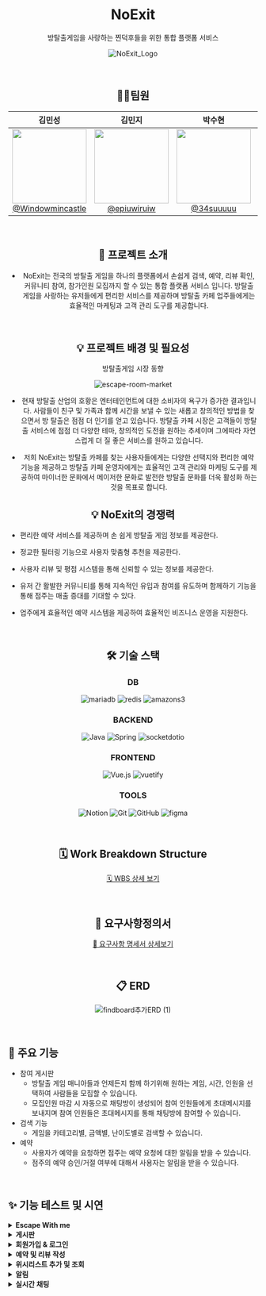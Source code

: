 <div align=center>	

# NoExit
방탈출게임을 사랑하는 찐덕후들을 위한 통합 플랫폼 서비스

![NoExit_Logo](https://github.com/user-attachments/assets/c82287fc-49f0-49ee-8602-a9835d39aafa)

<br/>

## 🙋🏻팀원

| **김민성** | **김민지** | **박수현** | **이명규** |
| :------: |  :------: | :------: | :------: |
| [<img src="https://avatars.githubusercontent.com/Windowmincastle" height=150 width=150> <br/> @Windowmincastle](https://github.com/Windowmincastle) | [<img src="https://avatars.githubusercontent.com/epiuwiruiw" height=150 width=150> <br/> @epiuwiruiw](https://github.com/epiuwiruiw) | [<img src="https://avatars.githubusercontent.com/34suuuuu" height=150 width=150> <br/> @34suuuuu](https://github.com/34suuuuu) | [<img src="https://avatars.githubusercontent.com/leem5514" height=150 width=150> <br/> @leem5514](https://github.com/leem5514) |

<br/>

## 📢 프로젝트 소개
  - NoExit는 전국의 방탈출 게임을 하나의 플랫폼에서 손쉽게 검색, 예약, 리뷰 확인,커뮤니티 참여, 참가인원 모집까지 할 수 있는 통합 플랫폼 서비스 입니다. 방탈출 게임을 사랑하는 유저들에게 편리한 서비스를 제공하며 방탈출 카페 업주들에게는 효율적인 마케팅과 고객 관리 도구를 제공합니다.
<br/>

## 💡 프로젝트 배경 및 필요성

방탈출게임 시장 동향

  ![escape-room-market](https://github.com/user-attachments/assets/4670d24b-8fc1-4d96-9d18-a9b35f8821ec)
  
-  현재 방탈출 산업의 호황은 엔터테인먼트에 대한 소비자의 욕구가 증가한 결과입니다. 사람들이 친구 및 가족과 함께 시간을 보낼 수 있는 새롭고 창의적인 방법을 찾으면서 방 탈출은 점점 더 인기를 얻고 있습니다. 방탈출 카페 시장은 고객들이 방탈출 서비스에 점점 더 다양한 테마, 창의적인 도전을 원하는 추세이며 그에따라 자연스럽게 더 질 좋은 서비스를 원하고 있습니다.
  
- 저희 NoExit는 방탈출 카페를 찾는 사용자들에게는 다양한 선택지와 편리한 예약 기능을 제공하고 방탈출 카페 운영자에게는 효율적인 고객 관리와 마케팅 도구를 제공하여 마이너한 문화에서 메이저한 문화로 발전한 방탈출 문화를 더욱 활성화 하는 것을 목표로 합니다.
    
## 💡 NoExit의 경쟁력
<div align="left">

  
- 편리한 예약 서비스를 제공하며 손 쉽게 방탈출 게임 정보를 제공한다.

  
- 정교한 필터링 기능으로 사용자 맞춤형 추천을 제공한다.

  
- 사용자 리뷰 및 평점 시스템을 통해 신뢰할 수 있는 정보를 제공한다.

  
- 유저 간 활발한 커뮤니티를 통해 지속적인 유입과 참여를 유도하며 함께하기 기능을 통해 점주는 매출 증대를 기대할 수 있다.

  
- 업주에게 효율적인 예약 시스템을 제공하여 효율적인 비즈니스 운영을 지원한다.
</div>


<br/>

## 🛠 기술 스택

###  DB
![mariadb](https://img.shields.io/badge/mariadb-003545?style=for-the-badge&logo=mariadb&logoColor=white)
![redis](https://img.shields.io/badge/redis-FF4438?style=for-the-badge)
![amazons3](https://img.shields.io/badge/amazons3-569A31?style=for-the-badge&logo=amazons3&logoColor=white)

### BACKEND
![Java](https://img.shields.io/badge/java-007396?style=for-the-badge&logo=java&logoColor=white)
![Spring](https://img.shields.io/badge/spring-6DB33F?style=for-the-badge&logo=spring&logoColor=white)
![socketdotio](https://img.shields.io/badge/socketdotio-010101?style=for-the-badge&logo=socketddotio&logoColor=white)

### FRONTEND
![Vue.js](https://img.shields.io/badge/vue.js-4FC08D?style=for-the-badge&logo=vue.js&logoColor=white)
![vuetify](https://img.shields.io/badge/vuetify-1867C0?style=for-the-badge&logo=vuetify&logoColor=white)

### TOOLS
![Notion](https://img.shields.io/badge/notion-181717?style=for-the-badge&logo=notion&logoColor=white)
![Git](https://img.shields.io/badge/git-F05032?style=for-the-badge&logo=git&logoColor=white)
![GitHub](https://img.shields.io/badge/Github-181717?style=for-the-badge&logo=Github&logoColor=white)
![figma](https://img.shields.io/badge/figma-F24E1E?style=for-the-badge&logo=figma&logoColor=white)


<br/>


## 🗓️ Work Breakdown Structure


[🗓️ WBS 상세 보기](https://docs.google.com/spreadsheets/d/1VdXKl6pfghy9OK6zTpShCHeG1uyAGB85Y2ycm1viF5g/edit?usp=sharing)


<br/>

## 📝 요구사항정의서


[📝 요구사항 명세서 상세보기](https://docs.google.com/spreadsheets/d/1VdXKl6pfghy9OK6zTpShCHeG1uyAGB85Y2ycm1viF5g/edit?gid=566809607#gid=566809607)

<br/>

## 📋 ERD


![findboard추가ERD (1)](https://github.com/user-attachments/assets/a7a859f6-06dd-436d-9fb4-dee6afef6081)

<br/>

<div align=left>	


## 📌 주요 기능    
- 참여 게시판
  - 방탈출 게임 매니아들과 언제든지 함께 하기위해 원하는 게임, 시간, 인원을 선택하여 사람들을 모집할 수 있습니다.
  - 모집인원 마감 시 자동으로 채팅방이 생성되어 참여 인원들에게 초대메시지를 보내지며 참여 인원들은 초대메시지를 통해 채팅방에 참여할 수 있습니다.
- 검색 기능
  - 게임을 카테고리별, 금액별, 난이도별로 검색할 수 있습니다.
- 예약
  - 사용자가 예약을 요청하면 점주는 예약 요청에 대한 알림을 받을 수 있습니다.
  - 점주의 예약 승인/거절 여부에 대해서 사용자는 알림을 받을 수 있습니다. 

<br/>

## ✨ 기능 테스트 및 시연

<details>
  <summary>
    <b>Escape With me</b>
  </summary>
  <div markdown="1">
    <ul>
      <li>1. 점주 및 일반회원 회원 가입 </li>
      <li>2. 로그인</li>
      <li>3. SMTP 이메일 인증 </li>
    </ul>

![회원가입로그인SMTP인증회원가입](https://github.com/user-attachments/assets/ac47e42e-4303-475e-94b2-df4b5e060843)

    
  </div>
</details>



<details>
<summary>
  <b> 게시판</b>
</summary>
  <div markdown="">
    <ul>
      <li>1. 게시판 글 작성</li>
      <li>2. 게시판 글 수정 및 삭제</li>
      <li>3. 게시판 글 검색(제목, 카테고리, 내용)</li>
      <li>4. 게시판 글 추천/비추천</li>
      <li>5. 뎃글 작성 및 수정</li>
      <li>6. 댓글 추천/비추천</li>
    </ul>
  </div>
</details>

<details>
  <summary>
    <b>회원가입 & 로그인</b>
  </summary>
  <div markdown="1">
    <ul>
      <li>모집글 작성,수정,삭제,조회</li>

  ![withme게시글CRUD](https://github.com/user-attachments/assets/8a2c4695-d29f-4cd9-8b59-c8fa57715859)

      
  <li>모집글 검색</li>

  ![withme검색기능](https://github.com/user-attachments/assets/ac383e96-b042-489c-a3c6-efb6d4a73f62)
  
  <li>모집글 참여하기,알림 뱃지</li>

![withme참여하기알림채팅](https://github.com/user-attachments/assets/1a787136-9b8f-4da1-808d-ee211df36aa5)

  <li>모집글 페이징 처리 , 채팅방 자동 생성</li>

  ![withme페이징,참여하기](https://github.com/user-attachments/assets/3cb297d3-27cf-4b32-8519-58656e0703bb)
      
    </ul>
  </div>
</details>

<details>
  <summary>
    <b>예약 및 리뷰 작성</b>
  </summary>
  <div markdown="1">
    <ul>
      <li>예약 요청</li>
      <li>[점주]예약 거절 및 승인</li>
      <li>리뷰 작성 및 조회</li>
      <li>리뷰 수정 및 삭제</li>
    </ul>
  </div>
</details>

<details>
  <summary>
    <b>위시리스트 추가 및 조회</b>
  </summary>
  <div markdown="1">
    <ul>
      <li>위시리스트 생성</li>
      <li>위시리스트 삭제</li>
      <li>위시리스트 내역 확인</li>
    </ul>
  </div>
</details>

<details>
  <summary>
    <b>알림</b>
  </summary>
  <div markdown="1">
    <ul>
      <li>알림 목록 조회</li>
    </ul>
  </div>
</details>

<details>
  <summary>
    <b>실시간 채팅</b>
  </summary>
  <div markdown="1">
    <ul>
      <li>실시간 채팅</li>
    </ul>
  </div>
</details>
